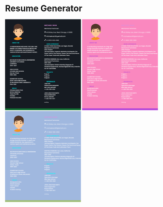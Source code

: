 # Resume Generator

<img src="https://github.com/ragpanv/resume-generator/blob/main/screenshots/resume-generator-one.png?raw=true" width="250" height="300">

<img src="https://github.com/ragpanv/resume-generator/blob/main/screenshots/resume-generator-two.png?raw=true" width="250" height="300">

<img src="https://github.com/ragpanv/resume-generator/blob/main/screenshots/resume-generator-three.png?raw=true" width="250" height="300">

